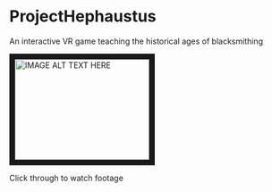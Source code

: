 # ProjectHephaustus
An interactive VR game teaching the historical ages of blacksmithing

<a href="https://youtu.be/DEGqawEs3Cw
" target="_blank"><img src="http://i3.ytimg.com/vi/DEGqawEs3Cw/maxresdefault.jpg" 
alt="IMAGE ALT TEXT HERE" width="240" height="180" border="10" /></a>

Click through to watch footage
